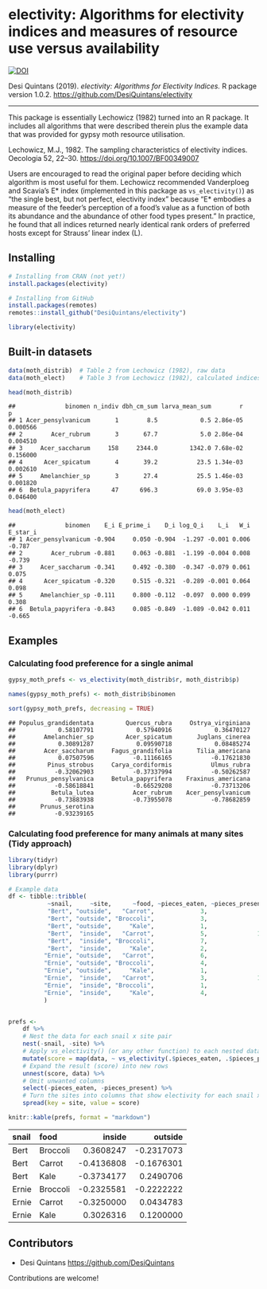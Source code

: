electivity: Algorithms for electivity indices and measures of resource
use versus availability
================

[![DOI](https://zenodo.org/badge/201148710.svg)](https://zenodo.org/badge/latestdoi/201148710)

Desi Quintans (2019). *electivity: Algorithms for Electivity Indices.* R
package version 1.0.2. <https://github.com/DesiQuintans/electivity>

-----

This package is essentially Lechowicz (1982) turned into an R package.
It includes all algorithms that were described therein plus the example
data that was provided for gypsy moth resource utilisation.

Lechowicz, M.J., 1982. The sampling characteristics of electivity
indices. Oecologia 52, 22–30. <https://doi.org/10.1007/BF00349007>

Users are encouraged to read the original paper before deciding which
algorithm is most useful for them. Lechowicz recommended Vanderploeg and
Scavia’s E\* index (implemented in this package as `vs_electivity()`) as
“the single best, but not perfect, electivity index” because “E\*
embodies a measure of the feeder’s perception of a food’s value as a
function of both its abundance and the abundance of other food types
present.” In practice, he found that all indices returned nearly
identical rank orders of preferred hosts except for Strauss’ linear
index (L).

## Installing

``` r
# Installing from CRAN (not yet!)
install.packages(electivity)

# Installing from GitHub
install.packages(remotes)
remotes::install_github("DesiQuintans/electivity")

library(electivity)
```

## Built-in datasets

``` r
data(moth_distrib)  # Table 2 from Lechowicz (1982), raw data
data(moth_elect)    # Table 3 from Lechowicz (1982), calculated indices

head(moth_distrib)
```

    ##              binomen n_indiv dbh_cm_sum larva_mean_sum        r        p
    ## 1 Acer_pensylvanicum       1        8.5            0.5 2.86e-05 0.000566
    ## 2        Acer_rubrum       3       67.7            5.0 2.86e-04 0.004510
    ## 3     Acer_saccharum     158     2344.0         1342.0 7.68e-02 0.156000
    ## 4      Acer_spicatum       4       39.2           23.5 1.34e-03 0.002610
    ## 5     Amelanchier_sp       3       27.4           25.5 1.46e-03 0.001820
    ## 6  Betula_papyrifera      47      696.3           69.0 3.95e-03 0.046400

``` r
head(moth_elect)
```

    ##              binomen    E_i E_prime_i    D_i log_Q_i    L_i   W_i E_star_i
    ## 1 Acer_pensylvanicum -0.904     0.050 -0.904  -1.297 -0.001 0.006   -0.787
    ## 2        Acer_rubrum -0.881     0.063 -0.881  -1.199 -0.004 0.008   -0.739
    ## 3     Acer_saccharum -0.341     0.492 -0.380  -0.347 -0.079 0.061    0.075
    ## 4      Acer_spicatum -0.320     0.515 -0.321  -0.289 -0.001 0.064    0.098
    ## 5     Amelanchier_sp -0.111     0.800 -0.112  -0.097  0.000 0.099    0.308
    ## 6  Betula_papyrifera -0.843     0.085 -0.849  -1.089 -0.042 0.011   -0.665

## Examples

### Calculating food preference for a single animal

``` r
gypsy_moth_prefs <- vs_electivity(moth_distrib$r, moth_distrib$p)

names(gypsy_moth_prefs) <- moth_distrib$binomen

sort(gypsy_moth_prefs, decreasing = TRUE)
```

    ## Populus_grandidentata         Quercus_rubra     Ostrya_virginiana 
    ##            0.58107791            0.57940916            0.36470127 
    ##        Amelanchier_sp         Acer_spicatum       Juglans_cinerea 
    ##            0.30891287            0.09590718            0.08485274 
    ##        Acer_saccharum     Fagus_grandifolia       Tilia_americana 
    ##            0.07507596           -0.11166165           -0.17621830 
    ##         Pinus_strobus     Carya_cordiformis           Ulmus_rubra 
    ##           -0.32062903           -0.37337994           -0.50262587 
    ##   Prunus_pensylvanica     Betula_papyrifera    Fraxinus_americana 
    ##           -0.58618841           -0.66529208           -0.73713206 
    ##          Betula_lutea           Acer_rubrum    Acer_pensylvanicum 
    ##           -0.73883938           -0.73955078           -0.78682859 
    ##       Prunus_serotina 
    ##           -0.93239165

### Calculating food preference for many animals at many sites (Tidy approach)

``` r
library(tidyr)
library(dplyr)
library(purrr)

# Example data
df <- tibble::tribble(
           ~snail,     ~site,      ~food, ~pieces_eaten, ~pieces_present,
           "Bert", "outside",   "Carrot",             3,               7,
           "Bert", "outside", "Broccoli",             3,               8,
           "Bert", "outside",     "Kale",             1,               1,
           "Bert",  "inside",   "Carrot",             5,              11,
           "Bert",  "inside", "Broccoli",             7,               3,
           "Bert",  "inside",     "Kale",             2,               4,
          "Ernie", "outside",   "Carrot",             6,               7,
          "Ernie", "outside", "Broccoli",             4,               8,
          "Ernie", "outside",     "Kale",             1,               1,
          "Ernie",  "inside",   "Carrot",             3,              11,
          "Ernie",  "inside", "Broccoli",             1,               3,
          "Ernie",  "inside",     "Kale",             4,               4
          )


prefs <- 
    df %>% 
    # Nest the data for each snail x site pair
    nest(-snail, -site) %>% 
    # Apply vs_electivity() (or any other function) to each nested dataframe
    mutate(score = map(data, ~ vs_electivity(.$pieces_eaten, .$pieces_present))) %>% 
    # Expand the result (score) into new rows
    unnest(score, data) %>% 
    # Omit unwanted columns
    select(-pieces_eaten, -pieces_present) %>% 
    # Turn the sites into columns that show electivity for each snail x food pair.
    spread(key = site, value = score)

knitr::kable(prefs, format = "markdown")
```

| snail | food     |      inside |     outside |
| :---- | :------- | ----------: | ----------: |
| Bert  | Broccoli |   0.3608247 | \-0.2317073 |
| Bert  | Carrot   | \-0.4136808 | \-0.1676301 |
| Bert  | Kale     | \-0.3734177 |   0.2490706 |
| Ernie | Broccoli | \-0.2325581 | \-0.2222222 |
| Ernie | Carrot   | \-0.3250000 |   0.0434783 |
| Ernie | Kale     |   0.3026316 |   0.1200000 |

## Contributors

  - Desi Quintans <https://github.com/DesiQuintans>

Contributions are welcome\!
